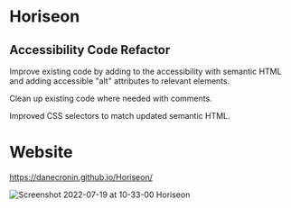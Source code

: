 # Horiseon

## Accessibility Code Refactor

Improve existing code by adding to the accessibility with semantic HTML and adding accessible "alt" attributes to relevant elements.

Clean up existing code where needed with comments.

Improved CSS selectors to match updated semantic HTML. 

# Website
https://danecronin.github.io/Horiseon/


![Screenshot 2022-07-19 at 10-33-00 Horiseon](https://user-images.githubusercontent.com/107944830/179803784-f1b77ef4-0245-4bb6-bc03-1620174ba795.png)
